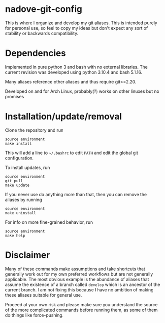 # nadove-git-config

This is where I organize and develop my git aliases. This is intended purely for
personal use, so feel to copy my ideas but don't expect any sort of stability or
backwards compatibility.

# Dependencies

Implemented in pure python 3 and bash with no external libraries. The current
revision was developed using python 3.10.4 and bash 5.1.16.

Many aliases reference other aliases and thus require git>=2.20.

Developed on and for Arch Linux, probably(?) works on other linuxes but no
promises

# Installation/update/removal

Clone the repository and run

    source environment
    make install

This will add a line to `~/.bashrc` to edit `PATH` and edit the global git
configuration.

To install updates, run

    source environment
    git pull
    make update

If you never use do anything more than that, then you can remove the aliases by
running

    source environment
    make uninstall

For info on more fine-grained behavior, run

    source environment
    make help

# Disclaimer

Many of these commands make assumptions and take shortcuts that generally work
out for my own preferred workflows but are not generally applicable. The most
obvious example is the abundance of aliases that assume the existence of a
branch called `develop` which is an ancestor of the current branch. I am not
fixing this because I have no ambition of making these aliases suitable for
general use.

Proceed at your own risk and please make sure you understand the source of the
more complicated commands before running them, as some of them do things like
force-pushing.
